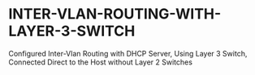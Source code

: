 # INTER-VLAN-ROUTING-WITH-LAYER-3-SWITCH
Configured Inter-Vlan Routing with DHCP Server, Using Layer 3 Switch, Connected Direct to the Host without Layer 2 Switches
